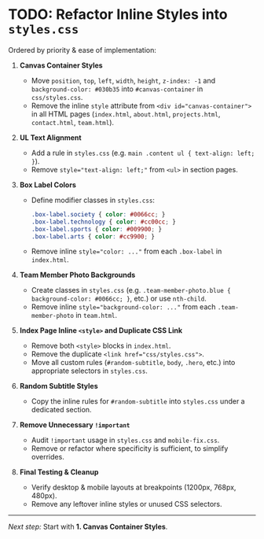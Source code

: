 # TODO: Refactor Inline Styles into `styles.css`

Ordered by priority & ease of implementation:

1. **Canvas Container Styles**
   - Move `position`, `top`, `left`, `width`, `height`, `z-index: -1` and `background-color: #030b35` into `#canvas-container` in `css/styles.css`.
   - Remove the inline `style` attribute from `<div id="canvas-container">` in all HTML pages (`index.html`, `about.html`, `projects.html`, `contact.html`, `team.html`).

2. **UL Text Alignment**
   - Add a rule in `styles.css` (e.g. `main .content ul { text-align: left; }`).
   - Remove `style="text-align: left;"` from `<ul>` in section pages.

3. **Box Label Colors**
   - Define modifier classes in `styles.css`:
     ```css
     .box-label.society { color: #0066cc; }
     .box-label.technology { color: #cc00cc; }
     .box-label.sports { color: #009900; }
     .box-label.arts { color: #cc9900; }
     ```
   - Remove inline `style="color: ..."` from each `.box-label` in `index.html`.

4. **Team Member Photo Backgrounds**
   - Create classes in `styles.css` (e.g. `.team-member-photo.blue { background-color: #0066cc; }`, etc.) or use `nth-child`.
   - Remove inline `style="background-color: ..."` from each `.team-member-photo` in `team.html`.

5. **Index Page Inline `<style>` and Duplicate CSS Link**
   - Remove both `<style>` blocks in `index.html`.
   - Remove the duplicate `<link href="css/styles.css">`.
   - Move all custom rules (`#random-subtitle`, `body`, `.hero`, etc.) into appropriate selectors in `styles.css`.

6. **Random Subtitle Styles**
   - Copy the inline rules for `#random-subtitle` into `styles.css` under a dedicated section.

7. **Remove Unnecessary `!important`**
   - Audit `!important` usage in `styles.css` and `mobile-fix.css`.
   - Remove or refactor where specificity is sufficient, to simplify overrides.

8. **Final Testing & Cleanup**
   - Verify desktop & mobile layouts at breakpoints (1200px, 768px, 480px).
   - Remove any leftover inline styles or unused CSS selectors.

---

*Next step:* Start with **1. Canvas Container Styles**.
